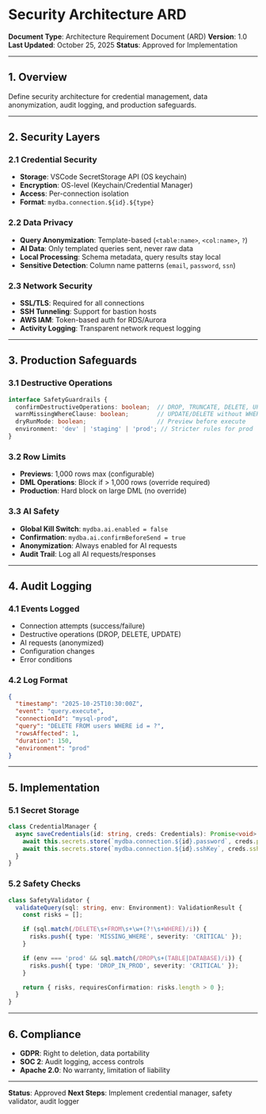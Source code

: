 # Security Architecture ARD

**Document Type**: Architecture Requirement Document (ARD)
**Version**: 1.0
**Last Updated**: October 25, 2025
**Status**: Approved for Implementation

---

## 1. Overview

Define security architecture for credential management, data anonymization, audit logging, and production safeguards.

---

## 2. Security Layers

### 2.1 Credential Security
- **Storage**: VSCode SecretStorage API (OS keychain)
- **Encryption**: OS-level (Keychain/Credential Manager)
- **Access**: Per-connection isolation
- **Format**: `mydba.connection.${id}.${type}`

### 2.2 Data Privacy
- **Query Anonymization**: Template-based (`<table:name>`, `<col:name>`, `?`)
- **AI Data**: Only templated queries sent, never raw data
- **Local Processing**: Schema metadata, query results stay local
- **Sensitive Detection**: Column name patterns (`email`, `password`, `ssn`)

### 2.3 Network Security
- **SSL/TLS**: Required for all connections
- **SSH Tunneling**: Support for bastion hosts
- **AWS IAM**: Token-based auth for RDS/Aurora
- **Activity Logging**: Transparent network request logging

---

## 3. Production Safeguards

### 3.1 Destructive Operations
```typescript
interface SafetyGuardrails {
  confirmDestructiveOperations: boolean;  // DROP, TRUNCATE, DELETE, UPDATE
  warnMissingWhereClause: boolean;        // UPDATE/DELETE without WHERE
  dryRunMode: boolean;                    // Preview before execute
  environment: 'dev' | 'staging' | 'prod'; // Stricter rules for prod
}
```

### 3.2 Row Limits
- **Previews**: 1,000 rows max (configurable)
- **DML Operations**: Block if > 1,000 rows (override required)
- **Production**: Hard block on large DML (no override)

### 3.3 AI Safety
- **Global Kill Switch**: `mydba.ai.enabled = false`
- **Confirmation**: `mydba.ai.confirmBeforeSend = true`
- **Anonymization**: Always enabled for AI requests
- **Audit Trail**: Log all AI requests/responses

---

## 4. Audit Logging

### 4.1 Events Logged
- Connection attempts (success/failure)
- Destructive operations (DROP, DELETE, UPDATE)
- AI requests (anonymized)
- Configuration changes
- Error conditions

### 4.2 Log Format
```json
{
  "timestamp": "2025-10-25T10:30:00Z",
  "event": "query.execute",
  "connectionId": "mysql-prod",
  "query": "DELETE FROM users WHERE id = ?",
  "rowsAffected": 1,
  "duration": 150,
  "environment": "prod"
}
```

---

## 5. Implementation

### 5.1 Secret Storage
```typescript
class CredentialManager {
  async saveCredentials(id: string, creds: Credentials): Promise<void> {
    await this.secrets.store(`mydba.connection.${id}.password`, creds.password);
    await this.secrets.store(`mydba.connection.${id}.sshKey`, creds.sshKey);
  }
}
```

### 5.2 Safety Checks
```typescript
class SafetyValidator {
  validateQuery(sql: string, env: Environment): ValidationResult {
    const risks = [];

    if (sql.match(/DELETE\s+FROM\s+\w+(?!\s+WHERE)/i)) {
      risks.push({ type: 'MISSING_WHERE', severity: 'CRITICAL' });
    }

    if (env === 'prod' && sql.match(/DROP\s+(TABLE|DATABASE)/i)) {
      risks.push({ type: 'DROP_IN_PROD', severity: 'CRITICAL' });
    }

    return { risks, requiresConfirmation: risks.length > 0 };
  }
}
```

---

## 6. Compliance

- **GDPR**: Right to deletion, data portability
- **SOC 2**: Audit logging, access controls
- **Apache 2.0**: No warranty, limitation of liability

---

**Status**: Approved
**Next Steps**: Implement credential manager, safety validator, audit logger
